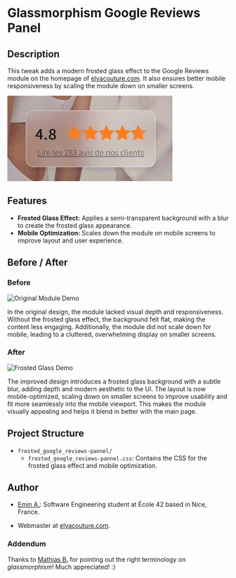 # Glassmorphism Google Reviews Panel

## Description

This tweak adds a modern frosted glass effect to the Google Reviews module on the homepage of [elyacouture.com](https://elyacouture.com). It also ensures better mobile responsiveness by scaling the module down on smaller screens.

![Frosted Glass Effect Close-Up](assets/frosted_glass-close-up.gif)

## Features

- **Frosted Glass Effect:** Applies a semi-transparent background with a blur to create the frosted glass appearance.
- **Mobile Optimization:** Scales down the module on mobile screens to improve layout and user experience.

## Before / After

### Before

![Original Module Demo](assets/original_module-demo.gif)

In the original design, the module lacked visual depth and responsiveness. Without the frosted glass effect, the background felt flat, making the content less engaging. Additionally, the module did not scale down for mobile, leading to a cluttered, overwhelming display on smaller screens.

### After

![Frosted Glass Demo](assets/frosted_glass-demo.gif)

The improved design introduces a frosted glass background with a subtle blur, adding depth and modern aesthetic to the UI. The layout is now mobile-optimized, scaling down on smaller screens to improve usability and fit more seamlessly into the mobile viewport. This makes the module visually appealing and helps it blend in better with the main page.

## Project Structure

- `frosted_google_reviews-pannel/`
  - `frosted_google_reviews-pannel.css`: Contains the CSS for the frosted glass effect and mobile optimization.


## Author

- [Emin A.](https://github.com/emayia): Software Engineering student at École 42 based in Nice, France.

- Webmaster at [elyacouture.com](https://elyacouture.com).


### Addendum
Thanks to [Mathias B.](https://github.com/matubu) for pointing out the right terminology on *glassmorphism*! Much appreciated! :)
